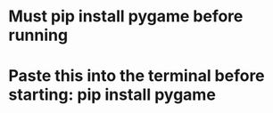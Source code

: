 # Must pip install pygame before running

# Paste this into the terminal before starting: pip install pygame

